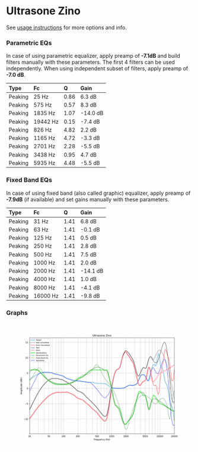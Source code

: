 # Ultrasone Zino
See [usage instructions](https://github.com/jaakkopasanen/AutoEq#usage) for more options and info.

### Parametric EQs
In case of using parametric equalizer, apply preamp of **-7.1dB** and build filters manually
with these parameters. The first 4 filters can be used independently.
When using independent subset of filters, apply preamp of **-7.0 dB**.

| Type    | Fc       |    Q | Gain     |
|:--------|:---------|:-----|:---------|
| Peaking | 25 Hz    | 0.86 | 6.3 dB   |
| Peaking | 575 Hz   | 0.57 | 8.3 dB   |
| Peaking | 1835 Hz  | 1.07 | -14.0 dB |
| Peaking | 19442 Hz | 0.15 | -7.4 dB  |
| Peaking | 826 Hz   | 4.82 | 2.2 dB   |
| Peaking | 1165 Hz  | 4.72 | -3.3 dB  |
| Peaking | 2701 Hz  | 2.28 | -5.5 dB  |
| Peaking | 3438 Hz  | 0.95 | 4.7 dB   |
| Peaking | 5935 Hz  | 4.48 | -5.5 dB  |

### Fixed Band EQs
In case of using fixed band (also called graphic) equalizer, apply preamp of **-7.9dB**
(if available) and set gains manually with these parameters.

| Type    | Fc       |    Q | Gain     |
|:--------|:---------|:-----|:---------|
| Peaking | 31 Hz    | 1.41 | 6.8 dB   |
| Peaking | 63 Hz    | 1.41 | -0.1 dB  |
| Peaking | 125 Hz   | 1.41 | 0.5 dB   |
| Peaking | 250 Hz   | 1.41 | 2.8 dB   |
| Peaking | 500 Hz   | 1.41 | 7.5 dB   |
| Peaking | 1000 Hz  | 1.41 | 2.0 dB   |
| Peaking | 2000 Hz  | 1.41 | -14.1 dB |
| Peaking | 4000 Hz  | 1.41 | 1.0 dB   |
| Peaking | 8000 Hz  | 1.41 | -4.1 dB  |
| Peaking | 16000 Hz | 1.41 | -9.8 dB  |

### Graphs
![](./Ultrasone%20Zino.png)